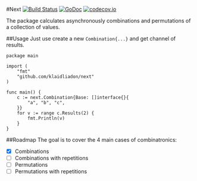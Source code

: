 #Next [![Build Status](https://travis-ci.org/klaidliadon/next.svg?branch=master)](https://travis-ci.org/klaidliadon/next) [![GoDoc](http://godoc.org/github.com/klaidliadon/next?status.png)](http://godoc.org/github.com/klaidliadon/next) [![codecov.io](http://codecov.io/github/klaidliadon/next/coverage.svg?branch=master)](http://codecov.io/github/klaidliadon/next?branch=master)

The package calculates asynchronously combinations and permutations of a collection of values.

##Usage
Just use create a new `Combination{...}` and get channel of results.

	package main
	
	import (
		"fmt"
		"github.com/klaidliadon/next"
	)
	
	func main() {
		c := next.Combination{Base: []interface{}{
			"a", "b", "c",
		}}
		for v := range c.Results(2) {
			fmt.Println(v)
		}
	}

##Roadmap
The goal is to cover the 4 main cases of combinatronics:

- [x] Combinations
- [ ] Combinations with repetitions
- [ ] Permutations
- [ ] Permutations with repetitions

